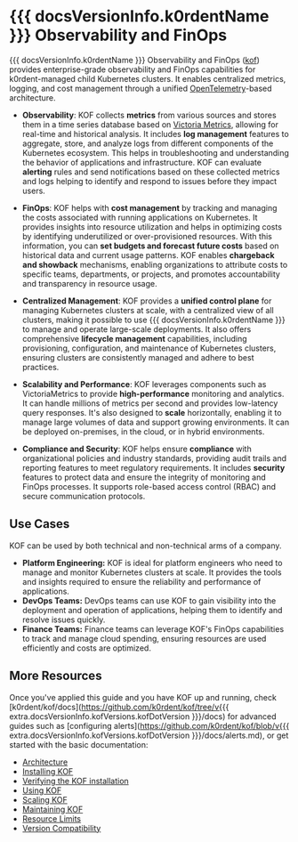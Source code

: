 # {{{ docsVersionInfo.k0rdentName }}} Observability and FinOps

{{{ docsVersionInfo.k0rdentName }}} Observability and FinOps ([kof](https://github.com/k0rdent/kof)) provides enterprise-grade observability
and FinOps capabilities for k0rdent-managed child Kubernetes clusters.
It enables centralized metrics, logging, and cost management
through a unified [OpenTelemetry](https://opentelemetry.io/docs/)-based architecture.

* **Observability**: KOF collects **metrics** from various sources and stores them in a time series database
based on [Victoria Metrics](https://github.com/victoriaMetrics/VictoriaMetrics/), allowing for real-time and historical analysis.
It includes **log management** features to aggregate, store, and analyze logs from different 
components of the Kubernetes ecosystem. This helps in troubleshooting and understanding the behavior of applications and infrastructure.
KOF can evaluate **alerting** rules and send notifications based on these collected metrics and logs helping to identify and respond to issues before they impact users.

* **FinOps**: KOF helps with **cost management** by tracking and managing the costs associated with running applications on Kubernetes. 
It provides insights into resource utilization and helps in optimizing costs by identifying underutilized or over-provisioned resources. With this information, you can **set budgets and forecast future costs** based on historical data and current 
usage patterns. KOF enables **chargeback and showback** mechanisms, enabling organizations to attribute costs to 
specific teams, departments, or projects, and promotes accountability and transparency in resource usage.


* **Centralized Management**: KOF provides a **unified control plane** for managing Kubernetes clusters at scale, with a 
centralized view of all clusters, making it possible to use {{{ docsVersionInfo.k0rdentName }}} to manage and operate large-scale deployments.
It also offers comprehensive **lifecycle management** capabilities, including provisioning, 
configuration, and maintenance of Kubernetes clusters, ensuring clusters are consistently managed and adhere to best practices.

* **Scalability and Performance**: KOF leverages components such as VictoriaMetrics to provide **high-performance** monitoring and analytics. 
It can handle millions of metrics per second and provides low-latency query responses. It's also designed to **scale** horizontally, enabling it to manage large volumes of data and support growing environments. It can be deployed on-premises, in the cloud, or in hybrid environments.

* **Compliance and Security**: KOF helps ensure **compliance** with organizational policies and industry standards, providing
audit trails and reporting features to meet regulatory requirements. It includes **security** features to protect data and ensure 
the integrity of monitoring and FinOps processes. It supports role-based access control (RBAC) and secure communication protocols.

## Use Cases

KOF can be used by both technical and non-technical arms of a company.

* **Platform Engineering:** KOF is ideal for platform engineers who need to manage and monitor Kubernetes 
clusters at scale. It provides the tools and insights required to ensure the reliability and performance of applications.
* **DevOps Teams:** DevOps teams can use KOF to gain visibility into the deployment and operation of applications, 
helping them to identify and resolve issues quickly.
* **Finance Teams:** Finance teams can leverage KOF's FinOps capabilities to track and manage cloud spending, 
ensuring resources are used efficiently and costs are optimized.

## More Resources

Once you've applied this guide and you have KOF up and running, check 
[k0rdent/kof/docs](https://github.com/k0rdent/kof/tree/v{{{ extra.docsVersionInfo.kofVersions.kofDotVersion }}}/docs) for advanced guides
such as [configuring alerts](https://github.com/k0rdent/kof/blob/v{{{ extra.docsVersionInfo.kofVersions.kofDotVersion }}}/docs/alerts.md),
or get started with the basic documentation:

- [Architecture](kof-architecture.md)
- [Installing KOF](kof-install.md)
- [Verifying the KOF installation](kof-verification.md)
- [Using KOF](kof-using.md)
- [Scaling KOF](kof-scaling.md)
- [Maintaining KOF](kof-maintainence.md)
- [Resource Limits](kof-limits.md)
- [Version Compatibility](kof-version-compat.md)
